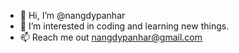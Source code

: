 - 👋 Hi, I’m @nangdypanhar
- 👀 I’m interested in coding and learning new things.
- 📫 Reach me out nangdypanhar@gmail.com
  

<!---
nangdypanhar/nangdypanhar is a ✨ special ✨ repository because its `README.md` (this file) appears on your GitHub profile.
You can click the Preview link to take a look at your changes.
--->
